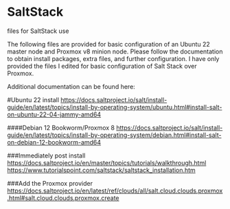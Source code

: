 # SaltStack
files for SaltStack use

The following files are provided for basic configuration of an Ubuntu 22 master node and Proxmox v8 minion node. Please follow the documentation to obtain install packages, extra files, and further configuration. I have only provided the files I edited for basic configuration of Salt Stack over Proxmox. 

Additional documentation can be found here:

#Ubuntu 22 install
https://docs.saltproject.io/salt/install-guide/en/latest/topics/install-by-operating-system/ubuntu.html#install-salt-on-ubuntu-22-04-jammy-amd64

####Debian 12 Bookworm/Proxmox 8
https://docs.saltproject.io/salt/install-guide/en/latest/topics/install-by-operating-system/debian.html#install-salt-on-debian-12-bookworm-amd64



###Immediately post install
https://docs.saltproject.io/en/master/topics/tutorials/walkthrough.html
https://www.tutorialspoint.com/saltstack/saltstack_installation.htm

###Add the Proxmox provider
https://docs.saltproject.io/en/latest/ref/clouds/all/salt.cloud.clouds.proxmox.html#salt.cloud.clouds.proxmox.create
